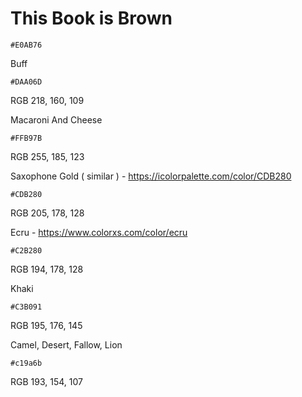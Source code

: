 # This Book is Brown


```palette
#E0AB76
```

Buff
```palette
#DAA06D
```
RGB 218, 160, 109


Macaroni And Cheese
```palette
#FFB97B
```
RGB 255, 185, 123


Saxophone Gold ( similar ) - https://icolorpalette.com/color/CDB280
```palette
#CDB280
```
RGB 205, 178, 128

Ecru - https://www.colorxs.com/color/ecru
```palette
#C2B280
```
RGB 194, 178, 128

Khaki
```palette
#C3B091
```
RGB 195, 176, 145

Camel, Desert, Fallow, Lion
```palette
#c19a6b
```
RGB 193, 154, 107

